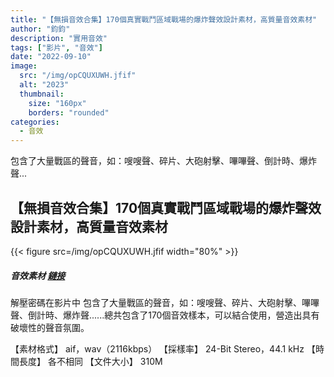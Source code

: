 ```yaml
---
title: "【無損音效合集】170個真實戰鬥區域戰場的爆炸聲效設計素材，高質量音效素材"
author: "鈞鈞"
description: "實用音效"
tags: ["影片", "音效"]
date: "2022-09-10"
image:
  src: "/img/opCQUXUWH.jfif"
  alt: "2023"
  thumbnail:
    size: "160px"
    borders: "rounded"
categories:
  - 音效
---
```

包含了大量戰區的聲音，如：嗖嗖聲、碎片、大砲射擊、嗶嗶聲、倒計時、爆炸聲...
<!--more-->

## 【無損音效合集】170個真實戰鬥區域戰場的爆炸聲效設計素材，高質量音效素材
{{< figure src=/img/opCQUXUWH.jfif width="80%" >}}


##### 音效素材 [鏈接](https://mega.nz/file/CO4WGagQ#T1KmPepSgCQGuhqx69-Nj5y8-ZJg_UY_QBw20WHhGNk)

解壓密碼在影片中 包含了大量戰區的聲音，如：嗖嗖聲、碎片、大砲射擊、嗶嗶聲、倒計時、爆炸聲......總共包含了170個音效樣本，可以結合使用，營造出具有破壞性的聲音氛圍。

【素材格式】 aif，wav（2116kbps） 【採樣率】 24-Bit Stereo，44.1 kHz 【時間長度】 各不相同 【文件大小】 310M